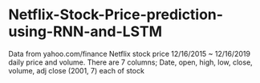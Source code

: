 # Netflix-Stock-Price-prediction-using-RNN-and-LSTM
Data from yahoo.com/finance Netflix stock  price 12/16/2015 ~ 12/16/2019 daily price and volume. There are 7 columns; Date, open, high, low, close, volume, adj close (2001, 7) each of stock
